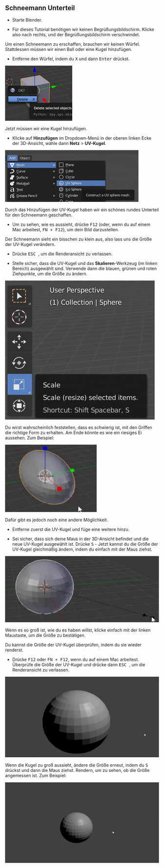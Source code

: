 ## Schneemann Unterteil

+ Starte Blender.

+ Für dieses Tutorial benötigen wir keinen Begrüßungsbildschirm. Klicke also nach rechts, und der Begrüßungsbildschirm verschwindet.

Um einen Schneemann zu erschaffen, brauchen wir keinen Würfel. Stattdessen müssen wir einen Ball oder eine Kugel hinzufügen.

+ Entferne den Würfel, indem du <kbd>X</kbd> und dann <kbd>Enter</kbd> drückst.

![Würfel entfernen](images/remove-cube.png)

Jetzt müssen wir eine Kugel hinzufügen.

+ Klicke auf **Hinzufügen** im Dropdown-Menü in der oberen linken Ecke der 3D-Ansicht, wähle dann **Netz** > **UV-Kugel**.

![UV-Kugel](images/uv-sphere.png)

Durch das Hinzufügen der UV-Kugel haben wir ein schönes rundes Unterteil für den Schneemann geschaffen.

+ Um zu sehen, wie es aussieht, drücke <kbd>F12</kbd> (oder, wenn du auf einem Mac arbeitest, <kbd>FN + F12</kbd>), um dein Bild darzustellen.

Der Schneemann sieht ein bisschen zu klein aus, also lass uns die Größe der UV-Kugel verändern.

+ Drücke <kbd> ESC </kbd>, um die Renderansicht zu verlassen.

+ Stelle sicher, dass die UV-Kugel und das **Skalieren**-Werkzeug (im linken Bereich) ausgewählt sind. Verwende dann die blauen, grünen und roten Ziehpunkte, um die Größe zu ändern.

![Würfel Ecken](images/scale-tool.png)

Du wirst wahrscheinlich feststellen, dass es schwierig ist, mit den Griffen die richtige Form zu erhalten. Am Ende könnte es wie ein riesiges Ei aussehen. Zum Beispiel:

![Eierboden](images/blender-snowman-egg-bottom.png)

Dafür gibt es jedoch noch eine andere Möglichkeit.

+ Entferne zuerst die UV-Kugel und füge eine weitere hinzu.

+ Sei sicher, dass sich deine Maus in der 3D-Ansicht befindet und die neue UV-Kugel ausgewählt ist. Drücke <kbd>S</kbd> - Jetzt kannst du die Größe der UV-Kugel gleichmäßig ändern, indem du einfach mit der Maus ziehst.

![Größe unten ändern](images/blender-snowman-resize-bottom-1.png)

Wenn es so groß ist, wie du es haben willst, klicke einfach mit der linken Maustaste, um die Größe zu bestätigen.

Du kannst die Größe der UV-Kugel überprüfen, indem du sie wieder renderst.

+ Drücke <kbd>F12</kbd> oder <kbd>FN + F12</kbd>, wenn du auf einem Mac arbeitest. Überprüfe die Größe der UV-Kugel und drücke dann <kbd> ESC </kbd>, um die Renderansicht zu verlassen.

![Unten anzeigen](images/blender-render-bottom-1.png)

Wenn die Kugel zu groß aussieht, ändere die Größe erneut, indem du <kbd>S</kbd> drückst und dann die Maus ziehst. Rendern, um zu sehen, ob die Größe angemessen ist. Zum Beispiel:

![Unten erneut rendern](images/blender-render-bottom-2.png)